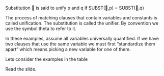 ﻿Substitution  is said to unify p and q if SUBST(,p) = SUBST(,q)


The process of matching clauses that contain variables and constants is called unification. The substitution is called the unifier. By convention we use the symbol theta to refer to it.

In these examples,  assume all variables universally quantified.
If we have two clauses that use the same variable we must first “standardize them apart” which means picking a new variable for one of them.

Lets consider the examples in the table

Read the slide.
